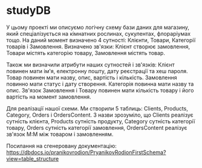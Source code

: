 # studyDB

У цьому проекті ми описуємо логічну схему бази даних для магазину, 
який спеціалізується на кімнатних рослинах, сукулентах, флораріумах тощо.
На даний момент визначено 4 сутності: Клієнти, Товари, Категорії товарів і Замовлення.
Визначено зв'язки: Клієнт створює замовлення, Товари містять категорію товару, Замовлення містять товар.

Також ми визначили атрибути наших сутностей і зв'язків:
Клієнт повинен мати ім'я, електронну пошту, дату реєстрації та хеш пароля.
Товар повинен мати назву, опис, вартість і кількість.
Замовлення повинно мати статус і дату створення.
Категорія повинна мати назву та опис.
Зв'язок Замовлення і Товару повинен мати кількість товару і його вартість на момент замовлення. 

Для реалізації нашої схеми. Ми створили 5 таблиць: Clients, Products, Category, Orders і OrdersContent.
З назви зрозуміло, що Clients реалізує сутність клієнта, Products сутність продукту, 
Category сутність категорії товару, Orders сутність категорії замовлення, OrdersContent реалізує зв'язок М:М між товаром і замовленням.

Посилання на сгенеровану документацію: https://dbdocs.io/pranikovrodion/PryanikovRodionFirstSchema?view=table_structure
